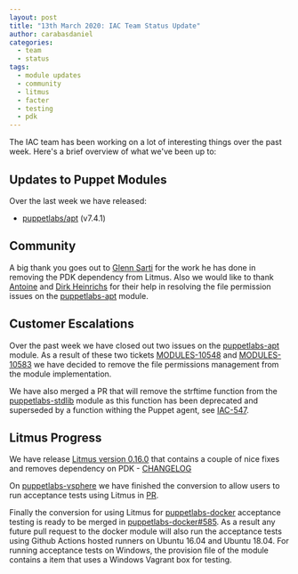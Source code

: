 ```yaml
---
layout: post
title: "13th March 2020: IAC Team Status Update"
author: carabasdaniel
categories:
  - team
  - status
tags:
  - module updates
  - community
  - litmus
  - facter
  - testing
  - pdk
---
```


The IAC team has been working on a lot of interesting things over the past week.
Here's a brief overview of what we've been up to:

## Updates to Puppet Modules

Over the last week we have released:

- [puppetlabs/apt](https://forge.puppet.com/puppetlabs/apt) (v7.4.1)

## Community

A big thank you goes out to [Glenn Sarti](https://github.com/glennsarti) for the work he has done in removing the PDK dependency from Litmus.
Also we would like to thank [Antoine](https://github.com/anarcat) and [Dirk Heinrichs](https://tickets.puppetlabs.com/secure/ViewProfile.jspa?name=dhs%40recommind.com&selectedTab=com.atlassian.streams.streams-jira-plugin:user-profile-stream-panel) for their help in resolving the file permission issues on the [puppetlabs-apt](https://github.com/puppetlabs/puppetlabs-apt) module.

## Customer Escalations

Over the past week we have closed out two issues on the [puppetlabs-apt](https://github.com/puppetlabs/puppetlabs-apt) module. As a result of these two tickets [MODULES-10548](https://tickets.puppetlabs.com/browse/MODULES-10548) and [MODULES-10583](https://tickets.puppetlabs.com/browse/MODULES-10583) we have decided to remove the file permissions management from the module implementation.

We have also merged a PR that will remove the strftime function from the [puppetlabs-stdlib](https://github.com/puppetlabs/puppetlabs-stdlib) module as this function has been deprecated and superseded by a function withing the Puppet agent, see [IAC-547](https://tickets.puppetlabs.com/browse/IAC-547).

## Litmus Progress

We have release [Litmus version 0.16.0](https://github.com/puppetlabs/puppet_litmus/releases/tag/0.16.0) that contains a couple of nice fixes and removes dependency on PDK - [CHANGELOG](https://github.com/puppetlabs/puppet_litmus/blob/master/CHANGELOG.md)

On [puppetlabs-vsphere](https://github.com/puppetlabs/puppetlabs-vsphere) we have finished the conversion to allow users to run acceptance tests using Litmus in [PR](https://github.com/puppetlabs/puppetlabs-vsphere/pull/172). 

Finally the conversion for using Litmus for [puppetlabs-docker](https://github.com/puppetlabs/puppetlabs-docker) acceptance testing is ready to be merged in [puppetlabs-docker#585](https://github.com/puppetlabs/puppetlabs-docker/pull/585).
As a result any future pull request to the docker module will also run the acceptance tests using Github Actions hosted runners on Ubuntu 16.04 and Ubuntu 18.04.
For running acceptance tests on Windows, the provision file of the module contains a item that uses a Windows Vagrant box for testing.
